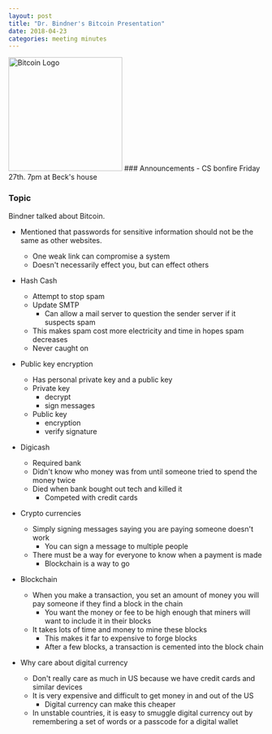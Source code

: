 ```yaml
---
layout: post
title: "Dr. Bindner's Bitcoin Presentation"
date: 2018-04-23
categories: meeting minutes
---
```



<img src="https://bitcoin.org/img/icons/opengraph.png" alt="Bitcoin Logo" style="width: 16em;"/>
### Announcements 
- CS bonfire Friday 27th. 7pm at Beck's house

### Topic
Bindner talked about Bitcoin. 

<!--more-->

- Mentioned that passwords for sensitive information should not be the same as other websites. 
   - One weak link can compromise a system
   - Doesn't necessarily effect you, but can effect others

- Hash Cash
   - Attempt to stop spam
   - Update SMTP 
      - Can allow a mail server to question the sender server if it suspects spam
   - This makes spam cost more electricity and time in hopes spam decreases
   - Never caught on
   
- Public key encryption
   - Has personal private key and a public key
   - Private key
      - decrypt 
      - sign messages
   - Public key
      - encryption
      - verify signature

- Digicash
   - Required bank
   - Didn't know who money was from until someone tried to spend the money twice
   - Died when bank bought out tech and killed it  
      - Competed with credit cards
   
- Crypto currencies 
   - Simply signing messages saying you are paying someone doesn't work
      - You can sign a message to multiple people
   - There must be a way for everyone to know when a payment is made
      - Blockchain is a way to go
 
- Blockchain
   - When you make a transaction, you set an amount of money you will pay someone if they find a block in the chain
      - You want the money or fee to be high enough that miners will want to include it in their blocks
   -  It takes lots of time and money to mine these blocks  
      - This makes it far to expensive to forge blocks
      - After a few blocks, a transaction is cemented into the block chain
   
- Why care about digital currency
   - Don't really care as much in US because we have credit cards and similar devices 
   - It is very expensive and difficult to get money in and out of the US
      - Digital currency can make this cheaper
   - In unstable countries, it is easy to smuggle digital currency out by remembering a set of words or a passcode for a digital wallet
   